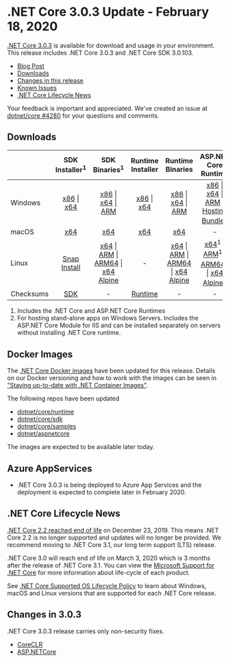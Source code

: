 # .NET Core 3.0.3 Update - February 18, 2020

[.NET Core 3.0.3](https://dotnet.microsoft.com/download/dotnet/3.0) is available for download and usage in your environment. This release includes .NET Core 3.0.3 and .NET Core SDK 3.0.103.

* [Blog Post][dotnet-blog]
* [Downloads](#downloads)
* [Changes in this release](#changes-in-303)
* [Known Issues](../3.0-known-issues.md)
* [.NET Core Lifecycle News](#net-core-lifecycle-news)

Your feedback is important and appreciated. We've created an issue at [dotnet/core #4280](https://github.com/dotnet/core/issues/4280) for your questions and comments.

## Downloads

|           | SDK Installer<sup>1</sup>                        | SDK Binaries<sup>1</sup>                 | Runtime Installer                                        | Runtime Binaries                                 | ASP.NET Core Runtime           | Windows Desktop Runtime           |
| --------- | :------------------------------------------:     | :----------------------:                 | :---------------------------:                            | :-------------------------:                      | :-----------------:            |:-----------------:            |
| Windows   | [x86][dotnet-sdk-win-x86.exe] \| [x64][dotnet-sdk-win-x64.exe] | [x86][dotnet-sdk-win-x86.zip] \| [x64][dotnet-sdk-win-x64.zip] \| [ARM][dotnet-sdk-win-arm.zip] | [x86][dotnet-runtime-win-x86.exe] \| [x64][dotnet-runtime-win-x64.exe] | [x86][dotnet-runtime-win-x86.zip] \| [x64][dotnet-runtime-win-x64.zip] \| [ARM][dotnet-runtime-win-arm.zip]  | [x86][aspnetcore-runtime-win-x86.exe] \| [x64][aspnetcore-runtime-win-x64.exe] \| [ARM][aspnetcore-runtime-win-arm.zip] \|<br/> [Hosting Bundle][dotnet-hosting-win.exe]<sup>2</sup> | [x86][windowsdesktop-runtime-win-x86.exe] \| [x64][windowsdesktop-runtime-win-x64.exe] |
| macOS     | [x64][dotnet-sdk-osx-x64.pkg]  | [x64][dotnet-sdk-osx-x64.tar.gz]     | [x64][dotnet-runtime-osx-x64.pkg] | [x64][dotnet-runtime-osx-x64.tar.gz] | -<sup></sup> | - |
| Linux     |  [Snap Install][snap-install]  | [x64][dotnet-sdk-linux-x64.tar.gz] \| [ARM][dotnet-sdk-linux-arm.tar.gz] \| [ARM64][dotnet-sdk-linux-arm64.tar.gz] \| [x64 Alpine][dotnet-sdk-linux-musl-x64.tar.gz] | - | [x64][dotnet-runtime-linux-x64.tar.gz] \| [ARM][dotnet-runtime-linux-arm.tar.gz] \| [ARM64][dotnet-runtime-linux-arm64.tar.gz] \| [x64 Alpine][dotnet-runtime-linux-musl-x64.tar.gz] | [x64][aspnetcore-runtime-linux-x64.tar.gz]<sup>1</sup>  \| [ARM][aspnetcore-runtime-linux-arm.tar.gz]<sup>1</sup> \| [ARM64][aspnetcore-runtime-linux-arm64.tar.gz]<sup>1</sup> \| [x64 Alpine][aspnetcore-runtime-linux-musl-x64.tar.gz]<sup>1</sup> | - |
| Checksums | [SDK][checksums-sdk]                             | -                                        | [Runtime][checksums-runtime]                             | - | - | - |

1. Includes the .NET Core and ASP.NET Core Runtimes
2. For hosting stand-alone apps on Windows Servers. Includes the ASP.NET Core Module for IIS and can be installed separately on servers without installing .NET Core runtime.


## Docker Images

The [.NET Core Docker images](https://hub.docker.com/r/microsoft/dotnet/) have been updated for this release. Details on our Docker versioning and how to work with the images can be seen in ["Staying up-to-date with .NET Container Images"](https://devblogs.microsoft.com/dotnet/staying-up-to-date-with-net-container-images/).

The following repos have been updated

* [dotnet/core/runtime](https://github.com/dotnet/dotnet-docker/blob/main/README.runtime.md)
* [dotnet/core/sdk](https://github.com/dotnet/dotnet-docker/blob/main/README.sdk.md)
* [dotnet/core/samples](https://github.com/dotnet/dotnet-docker/blob/main/README.samples.md)
* [dotnet/aspnetcore](https://github.com/dotnet/dotnet-docker/blob/main/README.aspnet.md)

The images are expected to be available later today.


## Azure AppServices

* .NET Core 3.0.3 is being deployed to Azure App Services and the deployment is expected to complete later in February 2020.

## .NET Core Lifecycle News

[.NET Core 2.2 reached end of life](https://github.com/dotnet/announcements/issues/147/) on December 23, 2019. This means .NET Core 2.2 is no longer supported and updates will no longer be provided. We recommend moving to .NET Core 3.1, our long term support (LTS) release.

.NET Core 3.0 will reach end of life on March 3, 2020 which is 3 months after the release of .NET Core 3.1. You can view the [Microsoft Support for .NET Core](https://github.com/dotnet/core/blob/main/microsoft-support.md) for more information about life-cycle of each product.

See [.NET Core Supported OS Lifecycle Policy](https://github.com/dotnet/core/blob/main/os-lifecycle-policy.md) to learn about Windows, macOS and Linux versions that are supported for each .NET Core release.

## Changes in 3.0.3

.NET Core 3.0.3 release carries only non-security fixes.

* [CoreCLR](https://github.com/dotnet/coreclr/issues?utf8=%E2%9C%93&q=milestone%3A3.0.3+label%3Aservicing-approved)
* [ASP.NETCore](https://github.com/search?q=is%3Apr+label%3AServicing-approved+milestone%3A3.0.3+repo%3Adotnet%2Faspnetcore+repo%3Adotnet%2Fextensions+repo%3Adotnet%2Faspnetcore-tooling+repo%3Adotnet%2Fblazor+repo%3Adotnet%2Fefcore+repo%3Adotnet%2Fef6)

[blob-runtime]: https://dotnetcli.blob.core.windows.net/dotnet/Runtime/
[blob-sdk]: https://dotnetcli.blob.core.windows.net/dotnet/Sdk/
[release-notes]: https://github.com/dotnet/core/blob/main/release-notes/3.0/3.0.3/3.0.3.md


[checksums-runtime]: https://dotnetcli.blob.core.windows.net/dotnet/checksums/3.0.3-sha.txt
[checksums-sdk]: https://dotnetcli.blob.core.windows.net/dotnet/checksums/3.0.3-sha.txt

[linux-install]: https://learn.microsoft.com/dotnet/core/install/linux
[linux-setup]: https://github.com/dotnet/core/blob/main/Documentation/linux-setup.md
[dotnet-blog]: https://devblogs.microsoft.com/dotnet/net-core-february-2020/

[snap-install]: 3.0.3-install-instructions.md



[//]: # ( Runtime 3.0.3)
[dotnet-runtime-linux-arm.tar.gz]: https://download.visualstudio.microsoft.com/download/pr/5bc0f5d9-8651-4d2b-bf73-c668127fd7a6/482ba135bde7abe1b4d9ac7aca1d492e/dotnet-runtime-3.0.3-linux-arm.tar.gz
[dotnet-runtime-linux-arm64.tar.gz]: https://download.visualstudio.microsoft.com/download/pr/24687337-74b3-4897-89e4-eec2a743fb70/e12c8e9decba2cadc31e6358c2dad9da/dotnet-runtime-3.0.3-linux-arm64.tar.gz
[dotnet-runtime-linux-musl-x64.tar.gz]: https://download.visualstudio.microsoft.com/download/pr/0c3dbb86-d643-489b-b1a7-d3c386d8fa47/fc9e71cbcca384c03a37e8b5aa9d07be/dotnet-runtime-3.0.3-linux-musl-x64.tar.gz
[dotnet-runtime-linux-x64.tar.gz]: https://download.visualstudio.microsoft.com/download/pr/6ad304ea-28a3-41c6-b30f-f0e1393f41de/83af63265fd59a8bf171417bd5134bb6/dotnet-runtime-3.0.3-linux-x64.tar.gz
[dotnet-runtime-osx-x64.pkg]: https://download.visualstudio.microsoft.com/download/pr/8368f0ac-6410-4f51-bc94-b4569f9ba2c3/8a0f1c12fe3db05323ec9739a7aa7bca/dotnet-runtime-3.0.3-osx-x64.pkg
[dotnet-runtime-osx-x64.tar.gz]: https://download.visualstudio.microsoft.com/download/pr/ab85ac56-066d-4324-94c3-f0f5bfd2e8eb/6d3b9974984dd8b9032a0bb9a0299997/dotnet-runtime-3.0.3-osx-x64.tar.gz
[dotnet-runtime-rhel.6-x64.tar.gz]: https://download.visualstudio.microsoft.com/download/pr/6e47383c-e2b9-4d9a-ac3b-887da34495b1/654097120bb0a624a7f88f872f1cafa9/dotnet-runtime-3.0.3-rhel.6-x64.tar.gz
[dotnet-runtime-win-arm.zip]: https://download.visualstudio.microsoft.com/download/pr/943c49b6-78b1-400c-9e48-b22ca1ff10e5/db14cf3087d92b6eb613b7d61b6c23ba/dotnet-runtime-3.0.3-win-arm.zip
[dotnet-runtime-win-x64.exe]: https://download.visualstudio.microsoft.com/download/pr/fa69f1ae-255d-453c-b4ff-28d832525037/51694be04e411600c2e3361f6c81400d/dotnet-runtime-3.0.3-win-x64.exe
[dotnet-runtime-win-x64.zip]: https://download.visualstudio.microsoft.com/download/pr/15e4e37f-a748-467f-b2f1-9abe313118db/c1d747e823daacbffca069368a690bdd/dotnet-runtime-3.0.3-win-x64.zip
[dotnet-runtime-win-x86.exe]: https://download.visualstudio.microsoft.com/download/pr/43ee0fd4-eba6-4803-ad1f-3508ab8a928a/6ab4fc4ba693870614d72dc52073e339/dotnet-runtime-3.0.3-win-x86.exe
[dotnet-runtime-win-x86.zip]: https://download.visualstudio.microsoft.com/download/pr/cd1505e1-3b9c-4dd6-b94b-476117f28f0b/c549924e17fc7c9be079729bf28fff28/dotnet-runtime-3.0.3-win-x86.zip

[//]: # ( WindowsDesktop 3.0.3)
[windowsdesktop-runtime-win-x64.exe]: https://download.visualstudio.microsoft.com/download/pr/c525a2bb-6e98-4e6e-849e-45241d0db71c/d21612f02b9cae52fa50eb54de905986/windowsdesktop-runtime-3.0.3-win-x64.exe
[windowsdesktop-runtime-win-x86.exe]: https://download.visualstudio.microsoft.com/download/pr/e312618d-85c4-4cad-b660-569b5522eca9/e951e76ebe011b5d3ea1289ef68e8281/windowsdesktop-runtime-3.0.3-win-x86.exe

[//]: # ( ASP 3.0.3)
[aspnetcore-runtime-linux-arm.tar.gz]: https://download.visualstudio.microsoft.com/download/pr/4a6ecb0e-d322-44b1-8137-8e52f9486d1d/c2336dd6d8c7cf7f5d6c1d257f76d369/aspnetcore-runtime-3.0.3-linux-arm.tar.gz
[aspnetcore-runtime-linux-arm64.tar.gz]: https://download.visualstudio.microsoft.com/download/pr/86acdeec-817b-41a1-921d-7a6d8caa45b1/7ac0ea3144ef9266b204bf17d6e20e3c/aspnetcore-runtime-3.0.3-linux-arm64.tar.gz
[aspnetcore-runtime-linux-musl-x64.tar.gz]: https://download.visualstudio.microsoft.com/download/pr/baa7233f-cbd9-486e-bcfd-9c4bd6142d31/c77859cee6f8ddba26b8af1ca1694771/aspnetcore-runtime-3.0.3-linux-musl-x64.tar.gz
[aspnetcore-runtime-linux-x64.tar.gz]: https://download.visualstudio.microsoft.com/download/pr/c25ded8c-70c9-4287-9d25-f7842bca6b93/d03d7e7206c6d98240fd0696054468d0/aspnetcore-runtime-3.0.3-linux-x64.tar.gz
[aspnetcore-runtime-win-arm.zip]: https://download.visualstudio.microsoft.com/download/pr/81a88ac6-cc4f-4cad-a87b-043c9523bd61/cc5cada454049e9ce125860f58c4949d/aspnetcore-runtime-3.0.3-win-arm.zip
[aspnetcore-runtime-win-x64.exe]: https://download.visualstudio.microsoft.com/download/pr/207c4791-a366-4d35-96ed-0bbe10a683d3/1ca408df70ca668ea8e8ec36d2aedf48/aspnetcore-runtime-3.0.3-win-x64.exe
[aspnetcore-runtime-win-x64.zip]: https://download.visualstudio.microsoft.com/download/pr/c6dab355-4d7c-4998-94f2-4157397fa801/f98b118cb0f5428aacbafcbb97bcf980/aspnetcore-runtime-3.0.3-win-x64.zip
[aspnetcore-runtime-win-x86.exe]: https://download.visualstudio.microsoft.com/download/pr/289dff4e-eec9-4d2f-9b4b-fe7524e89e79/db4900dcf54b4bb7dcc8beecb5634695/aspnetcore-runtime-3.0.3-win-x86.exe
[aspnetcore-runtime-win-x86.zip]: https://download.visualstudio.microsoft.com/download/pr/04980341-57ae-4366-bf68-b2b0d7e169c7/d8a32dae7bb764aafb1fb596a3737277/aspnetcore-runtime-3.0.3-win-x86.zip
[dotnet-hosting-win.exe]: https://download.visualstudio.microsoft.com/download/pr/18e13f02-1a28-4fe4-b642-6674408c3673/108e75fd84bf9153ea03ed4011252f9b/dotnet-hosting-3.0.3-win.exe

[//]: # ( SDK 3.0.103 )
[dotnet-sdk-linux-arm.tar.gz]: https://download.visualstudio.microsoft.com/download/pr/4a44d4d2-19c1-485a-8b58-fa06805cddcf/cc805a1ebd9d72099309dcd46492d36f/dotnet-sdk-3.0.103-linux-arm.tar.gz
[dotnet-sdk-linux-arm64.tar.gz]: https://download.visualstudio.microsoft.com/download/pr/eb4ffaf1-b0a9-466d-8440-0220dca8f806/48df585d8d978c5418fa514da6a2bd9b/dotnet-sdk-3.0.103-linux-arm64.tar.gz
[dotnet-sdk-linux-musl-x64.tar.gz]: https://download.visualstudio.microsoft.com/download/pr/66a28bc9-f5c1-454b-b729-986b7c7040be/72285e6d6e74780c63cc061503a2d88a/dotnet-sdk-3.0.103-linux-musl-x64.tar.gz
[dotnet-sdk-linux-x64.tar.gz]: https://download.visualstudio.microsoft.com/download/pr/43f3a3bd-3df2-41e6-beca-3ec4952ca6c4/30fe7779249607d1bb3bb4b20d61a479/dotnet-sdk-3.0.103-linux-x64.tar.gz
[dotnet-sdk-osx-x64.pkg]: https://download.visualstudio.microsoft.com/download/pr/0940cd74-9702-4c11-8ed1-883a4d8b53f3/f699c036a9e6731b4168f22884da2b37/dotnet-sdk-3.0.103-osx-x64.pkg
[dotnet-sdk-osx-x64.tar.gz]: https://download.visualstudio.microsoft.com/download/pr/1c0c10c5-c7f1-463d-b9d3-e11b19f0fd00/984ad2bde8d919c53032d45ae61ff86a/dotnet-sdk-3.0.103-osx-x64.tar.gz
[dotnet-sdk-rhel.6-x64.tar.gz]: https://download.visualstudio.microsoft.com/download/pr/9951d9b5-286a-434b-89a3-18e87f1c5aa4/14e7bf58086f0dd96d98d78af2feb310/dotnet-sdk-3.0.103-rhel.6-x64.tar.gz
[dotnet-sdk-win-arm.zip]: https://download.visualstudio.microsoft.com/download/pr/914b0608-b8ee-4485-87bb-cca2a3f78e1d/68dd03598a4503ad1de4b3a3099c6357/dotnet-sdk-3.0.103-win-arm.zip
[dotnet-sdk-win-x64.exe]: https://download.visualstudio.microsoft.com/download/pr/848d3804-9a9c-42a0-8a53-40329bc7bf76/8f39c7ad960594e5ec7235c333b53733/dotnet-sdk-3.0.103-win-x64.exe
[dotnet-sdk-win-x64.zip]: https://download.visualstudio.microsoft.com/download/pr/874a85a8-de9b-405d-b75e-9c3e9b3ddd0d/eb5f33724a7ba55d47fd12b2f1f8f764/dotnet-sdk-3.0.103-win-x64.zip
[dotnet-sdk-win-x86.exe]: https://download.visualstudio.microsoft.com/download/pr/715dc65d-5906-4365-ab5b-fa8fc8f80a10/32f8fb72e1d704eebee7d8e8cf79f308/dotnet-sdk-3.0.103-win-x86.exe
[dotnet-sdk-win-x86.zip]: https://download.visualstudio.microsoft.com/download/pr/b9728e15-2acb-4a02-ba8e-d122bd2c497c/ad2258b4463a4180187b1fed0f340971/dotnet-sdk-3.0.103-win-x86.zip

[//]: # ( Symbols )

[//]: # ( Runtime 3.0.3)
[dotnet-runtime-linux-arm.tar.gz]: https://download.visualstudio.microsoft.com/download/pr/5bc0f5d9-8651-4d2b-bf73-c668127fd7a6/482ba135bde7abe1b4d9ac7aca1d492e/dotnet-runtime-3.0.3-linux-arm.tar.gz
[dotnet-runtime-linux-arm64.tar.gz]: https://download.visualstudio.microsoft.com/download/pr/24687337-74b3-4897-89e4-eec2a743fb70/e12c8e9decba2cadc31e6358c2dad9da/dotnet-runtime-3.0.3-linux-arm64.tar.gz
[dotnet-runtime-linux-musl-x64.tar.gz]: https://download.visualstudio.microsoft.com/download/pr/0c3dbb86-d643-489b-b1a7-d3c386d8fa47/fc9e71cbcca384c03a37e8b5aa9d07be/dotnet-runtime-3.0.3-linux-musl-x64.tar.gz
[dotnet-runtime-linux-x64.tar.gz]: https://download.visualstudio.microsoft.com/download/pr/6ad304ea-28a3-41c6-b30f-f0e1393f41de/83af63265fd59a8bf171417bd5134bb6/dotnet-runtime-3.0.3-linux-x64.tar.gz
[dotnet-runtime-osx-x64.pkg]: https://download.visualstudio.microsoft.com/download/pr/8368f0ac-6410-4f51-bc94-b4569f9ba2c3/8a0f1c12fe3db05323ec9739a7aa7bca/dotnet-runtime-3.0.3-osx-x64.pkg
[dotnet-runtime-osx-x64.tar.gz]: https://download.visualstudio.microsoft.com/download/pr/ab85ac56-066d-4324-94c3-f0f5bfd2e8eb/6d3b9974984dd8b9032a0bb9a0299997/dotnet-runtime-3.0.3-osx-x64.tar.gz
[dotnet-runtime-rhel.6-x64.tar.gz]: https://download.visualstudio.microsoft.com/download/pr/6e47383c-e2b9-4d9a-ac3b-887da34495b1/654097120bb0a624a7f88f872f1cafa9/dotnet-runtime-3.0.3-rhel.6-x64.tar.gz
[dotnet-runtime-win-arm.zip]: https://download.visualstudio.microsoft.com/download/pr/943c49b6-78b1-400c-9e48-b22ca1ff10e5/db14cf3087d92b6eb613b7d61b6c23ba/dotnet-runtime-3.0.3-win-arm.zip
[dotnet-runtime-win-x64.exe]: https://download.visualstudio.microsoft.com/download/pr/fa69f1ae-255d-453c-b4ff-28d832525037/51694be04e411600c2e3361f6c81400d/dotnet-runtime-3.0.3-win-x64.exe
[dotnet-runtime-win-x64.zip]: https://download.visualstudio.microsoft.com/download/pr/15e4e37f-a748-467f-b2f1-9abe313118db/c1d747e823daacbffca069368a690bdd/dotnet-runtime-3.0.3-win-x64.zip
[dotnet-runtime-win-x86.exe]: https://download.visualstudio.microsoft.com/download/pr/43ee0fd4-eba6-4803-ad1f-3508ab8a928a/6ab4fc4ba693870614d72dc52073e339/dotnet-runtime-3.0.3-win-x86.exe
[dotnet-runtime-win-x86.zip]: https://download.visualstudio.microsoft.com/download/pr/cd1505e1-3b9c-4dd6-b94b-476117f28f0b/c549924e17fc7c9be079729bf28fff28/dotnet-runtime-3.0.3-win-x86.zip

[//]: # ( WindowsDesktop 3.0.3)
[windowsdesktop-runtime-win-x64.exe]: https://download.visualstudio.microsoft.com/download/pr/c525a2bb-6e98-4e6e-849e-45241d0db71c/d21612f02b9cae52fa50eb54de905986/windowsdesktop-runtime-3.0.3-win-x64.exe
[windowsdesktop-runtime-win-x86.exe]: https://download.visualstudio.microsoft.com/download/pr/e312618d-85c4-4cad-b660-569b5522eca9/e951e76ebe011b5d3ea1289ef68e8281/windowsdesktop-runtime-3.0.3-win-x86.exe

[//]: # ( ASP 3.0.3)
[aspnetcore-runtime-linux-arm.tar.gz]: https://download.visualstudio.microsoft.com/download/pr/4a6ecb0e-d322-44b1-8137-8e52f9486d1d/c2336dd6d8c7cf7f5d6c1d257f76d369/aspnetcore-runtime-3.0.3-linux-arm.tar.gz
[aspnetcore-runtime-linux-arm64.tar.gz]: https://download.visualstudio.microsoft.com/download/pr/86acdeec-817b-41a1-921d-7a6d8caa45b1/7ac0ea3144ef9266b204bf17d6e20e3c/aspnetcore-runtime-3.0.3-linux-arm64.tar.gz
[aspnetcore-runtime-linux-musl-x64.tar.gz]: https://download.visualstudio.microsoft.com/download/pr/baa7233f-cbd9-486e-bcfd-9c4bd6142d31/c77859cee6f8ddba26b8af1ca1694771/aspnetcore-runtime-3.0.3-linux-musl-x64.tar.gz
[aspnetcore-runtime-linux-x64.tar.gz]: https://download.visualstudio.microsoft.com/download/pr/c25ded8c-70c9-4287-9d25-f7842bca6b93/d03d7e7206c6d98240fd0696054468d0/aspnetcore-runtime-3.0.3-linux-x64.tar.gz
[aspnetcore-runtime-win-arm.zip]: https://download.visualstudio.microsoft.com/download/pr/81a88ac6-cc4f-4cad-a87b-043c9523bd61/cc5cada454049e9ce125860f58c4949d/aspnetcore-runtime-3.0.3-win-arm.zip
[aspnetcore-runtime-win-x64.exe]: https://download.visualstudio.microsoft.com/download/pr/207c4791-a366-4d35-96ed-0bbe10a683d3/1ca408df70ca668ea8e8ec36d2aedf48/aspnetcore-runtime-3.0.3-win-x64.exe
[aspnetcore-runtime-win-x64.zip]: https://download.visualstudio.microsoft.com/download/pr/c6dab355-4d7c-4998-94f2-4157397fa801/f98b118cb0f5428aacbafcbb97bcf980/aspnetcore-runtime-3.0.3-win-x64.zip
[aspnetcore-runtime-win-x86.exe]: https://download.visualstudio.microsoft.com/download/pr/289dff4e-eec9-4d2f-9b4b-fe7524e89e79/db4900dcf54b4bb7dcc8beecb5634695/aspnetcore-runtime-3.0.3-win-x86.exe
[aspnetcore-runtime-win-x86.zip]: https://download.visualstudio.microsoft.com/download/pr/04980341-57ae-4366-bf68-b2b0d7e169c7/d8a32dae7bb764aafb1fb596a3737277/aspnetcore-runtime-3.0.3-win-x86.zip
[dotnet-hosting-win.exe]: https://download.visualstudio.microsoft.com/download/pr/18e13f02-1a28-4fe4-b642-6674408c3673/108e75fd84bf9153ea03ed4011252f9b/dotnet-hosting-3.0.3-win.exe

[//]: # ( SDK 3.0.103 )
[dotnet-sdk-linux-arm.tar.gz]: https://download.visualstudio.microsoft.com/download/pr/4a44d4d2-19c1-485a-8b58-fa06805cddcf/cc805a1ebd9d72099309dcd46492d36f/dotnet-sdk-3.0.103-linux-arm.tar.gz
[dotnet-sdk-linux-arm64.tar.gz]: https://download.visualstudio.microsoft.com/download/pr/eb4ffaf1-b0a9-466d-8440-0220dca8f806/48df585d8d978c5418fa514da6a2bd9b/dotnet-sdk-3.0.103-linux-arm64.tar.gz
[dotnet-sdk-linux-musl-x64.tar.gz]: https://download.visualstudio.microsoft.com/download/pr/66a28bc9-f5c1-454b-b729-986b7c7040be/72285e6d6e74780c63cc061503a2d88a/dotnet-sdk-3.0.103-linux-musl-x64.tar.gz
[dotnet-sdk-linux-x64.tar.gz]: https://download.visualstudio.microsoft.com/download/pr/43f3a3bd-3df2-41e6-beca-3ec4952ca6c4/30fe7779249607d1bb3bb4b20d61a479/dotnet-sdk-3.0.103-linux-x64.tar.gz
[dotnet-sdk-osx-x64.pkg]: https://download.visualstudio.microsoft.com/download/pr/0940cd74-9702-4c11-8ed1-883a4d8b53f3/f699c036a9e6731b4168f22884da2b37/dotnet-sdk-3.0.103-osx-x64.pkg
[dotnet-sdk-osx-x64.tar.gz]: https://download.visualstudio.microsoft.com/download/pr/1c0c10c5-c7f1-463d-b9d3-e11b19f0fd00/984ad2bde8d919c53032d45ae61ff86a/dotnet-sdk-3.0.103-osx-x64.tar.gz
[dotnet-sdk-rhel.6-x64.tar.gz]: https://download.visualstudio.microsoft.com/download/pr/9951d9b5-286a-434b-89a3-18e87f1c5aa4/14e7bf58086f0dd96d98d78af2feb310/dotnet-sdk-3.0.103-rhel.6-x64.tar.gz
[dotnet-sdk-win-arm.zip]: https://download.visualstudio.microsoft.com/download/pr/914b0608-b8ee-4485-87bb-cca2a3f78e1d/68dd03598a4503ad1de4b3a3099c6357/dotnet-sdk-3.0.103-win-arm.zip
[dotnet-sdk-win-x64.exe]: https://download.visualstudio.microsoft.com/download/pr/848d3804-9a9c-42a0-8a53-40329bc7bf76/8f39c7ad960594e5ec7235c333b53733/dotnet-sdk-3.0.103-win-x64.exe
[dotnet-sdk-win-x64.zip]: https://download.visualstudio.microsoft.com/download/pr/874a85a8-de9b-405d-b75e-9c3e9b3ddd0d/eb5f33724a7ba55d47fd12b2f1f8f764/dotnet-sdk-3.0.103-win-x64.zip
[dotnet-sdk-win-x86.exe]: https://download.visualstudio.microsoft.com/download/pr/715dc65d-5906-4365-ab5b-fa8fc8f80a10/32f8fb72e1d704eebee7d8e8cf79f308/dotnet-sdk-3.0.103-win-x86.exe
[dotnet-sdk-win-x86.zip]: https://download.visualstudio.microsoft.com/download/pr/b9728e15-2acb-4a02-ba8e-d122bd2c497c/ad2258b4463a4180187b1fed0f340971/dotnet-sdk-3.0.103-win-x86.zip

[//]: # ( Symbols )